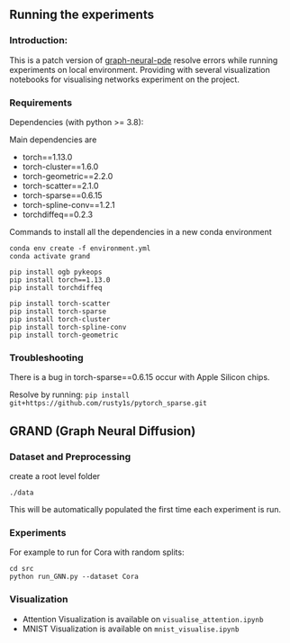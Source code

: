 ## Running the experiments

### Introduction:
This is a patch version of [graph-neural-pde](https://github.com/twitter-research/graph-neural-pde) 
resolve errors while running experiments on local environment. Providing with several visualization notebooks
for visualising networks experiment on the project.


### Requirements
Dependencies (with python >= 3.8):

Main dependencies are
- torch==1.13.0
- torch-cluster==1.6.0
- torch-geometric==2.2.0
- torch-scatter==2.1.0
- torch-sparse==0.6.15
- torch-spline-conv==1.2.1
- torchdiffeq==0.2.3

Commands to install all the dependencies in a new conda environment
```
conda env create -f environment.yml 
conda activate grand

pip install ogb pykeops
pip install torch==1.13.0
pip install torchdiffeq

pip install torch-scatter
pip install torch-sparse
pip install torch-cluster
pip install torch-spline-conv
pip install torch-geometric
```

### Troubleshooting

There is a bug in torch-sparse==0.6.15 occur with Apple Silicon chips. 

Resolve by running:
```pip install git+https://github.com/rusty1s/pytorch_sparse.git```

## GRAND (Graph Neural Diffusion)

### Dataset and Preprocessing
create a root level folder
```
./data
```
This will be automatically populated the first time each experiment is run.

### Experiments
For example to run for Cora with random splits:
```
cd src
python run_GNN.py --dataset Cora 
```

### Visualization
- Attention Visualization is available on `visualise_attention.ipynb`
- MNIST Visualization is available on `mnist_visualise.ipynb`
